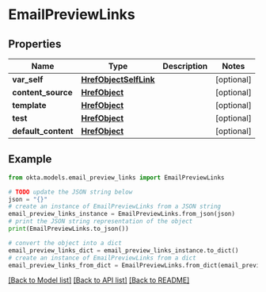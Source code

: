 # EmailPreviewLinks


## Properties

Name | Type | Description | Notes
------------ | ------------- | ------------- | -------------
**var_self** | [**HrefObjectSelfLink**](HrefObjectSelfLink.md) |  | [optional] 
**content_source** | [**HrefObject**](HrefObject.md) |  | [optional] 
**template** | [**HrefObject**](HrefObject.md) |  | [optional] 
**test** | [**HrefObject**](HrefObject.md) |  | [optional] 
**default_content** | [**HrefObject**](HrefObject.md) |  | [optional] 

## Example

```python
from okta.models.email_preview_links import EmailPreviewLinks

# TODO update the JSON string below
json = "{}"
# create an instance of EmailPreviewLinks from a JSON string
email_preview_links_instance = EmailPreviewLinks.from_json(json)
# print the JSON string representation of the object
print(EmailPreviewLinks.to_json())

# convert the object into a dict
email_preview_links_dict = email_preview_links_instance.to_dict()
# create an instance of EmailPreviewLinks from a dict
email_preview_links_from_dict = EmailPreviewLinks.from_dict(email_preview_links_dict)
```
[[Back to Model list]](../README.md#documentation-for-models) [[Back to API list]](../README.md#documentation-for-api-endpoints) [[Back to README]](../README.md)



